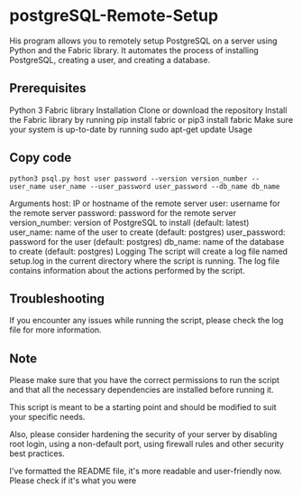 # postgreSQL-Remote-Setup
His program allows you to remotely setup PostgreSQL on a server using Python and the Fabric library. It automates the process of installing PostgreSQL, creating a user, and creating a database.

## Prerequisites
Python 3
Fabric library
Installation
Clone or download the repository
Install the Fabric library by running pip install fabric or pip3 install fabric
Make sure your system is up-to-date by running sudo apt-get update
Usage

## Copy code
```
python3 psql.py host user password --version version_number --user_name user_name --user_password user_password --db_name db_name
```
Arguments
host: IP or hostname of the remote server
user: username for the remote server
password: password for the remote server
version_number: version of PostgreSQL to install (default: latest)
user_name: name of the user to create (default: postgres)
user_password: password for the user (default: postgres)
db_name: name of the database to create (default: postgres)
Logging
The script will create a log file named setup.log in the current directory where the script is running. The log file contains information about the actions performed by the script.

## Troubleshooting
If you encounter any issues while running the script, please check the log file for more information.

## Note
Please make sure that you have the correct permissions to run the script and that all the necessary dependencies are installed before running it.

This script is meant to be a starting point and should be modified to suit your specific needs.

Also, please consider hardening the security of your server by disabling root login, using a non-default port, using firewall rules and other security best practices.

I've formatted the README file, it's more readable and user-friendly now. Please check if it's what you were
